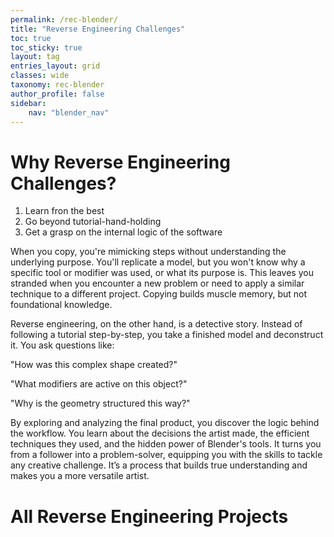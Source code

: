 ```yaml
---
permalink: /rec-blender/
title: "Reverse Engineering Challenges"
toc: true
toc_sticky: true
layout: tag
entries_layout: grid
classes: wide
taxonomy: rec-blender
author_profile: false
sidebar:
    nav: "blender_nav"
---
```


# Why Reverse Engineering Challenges?

1. Learn fron the best
2. Go beyond tutorial-hand-holding
3. Get a grasp on the internal logic of the software

When you copy, you're mimicking steps without understanding the underlying purpose. You'll replicate a model, but you won't know why a specific tool or modifier was used, or what its purpose is. This leaves you stranded when you encounter a new problem or need to apply a similar technique to a different project. Copying builds muscle memory, but not foundational knowledge.

Reverse engineering, on the other hand, is a detective story. Instead of following a tutorial step-by-step, you take a finished model and deconstruct it. You ask questions like:

"How was this complex shape created?"

"What modifiers are active on this object?"

"Why is the geometry structured this way?"

By exploring and analyzing the final product, you discover the logic behind the workflow. You learn about the decisions the artist made, the efficient techniques they used, and the hidden power of Blender's tools. It turns you from a follower into a problem-solver, equipping you with the skills to tackle any creative challenge.  It’s a process that builds true understanding and makes you a more versatile artist.

# All Reverse Engineering Projects